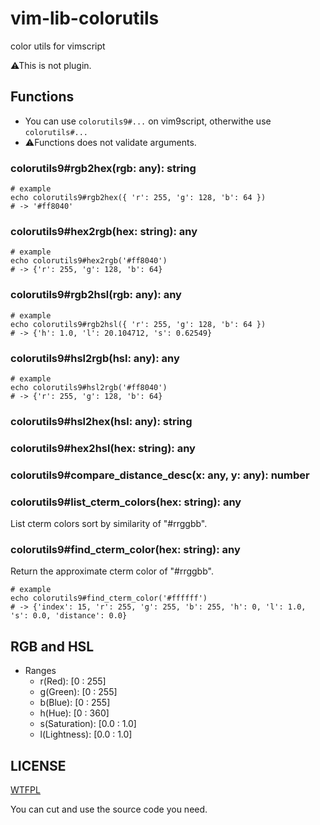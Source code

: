 # vim-lib-colorutils
color utils for vimscript

⚠This is not plugin.

## Functions

- You can use `colorutils9#...` on vim9script, otherwithe use `colorutils#...`
- ⚠Functions does not validate arguments.

### colorutils9#rgb2hex(rgb: any): string
```vim
# example
echo colorutils9#rgb2hex({ 'r': 255, 'g': 128, 'b': 64 })
# -> '#ff8040'
```

### colorutils9#hex2rgb(hex: string): any
```vim
# example
echo colorutils9#hex2rgb('#ff8040')
# -> {'r': 255, 'g': 128, 'b': 64}
```

### colorutils9#rgb2hsl(rgb: any): any
```vim
# example
echo colorutils9#rgb2hsl({ 'r': 255, 'g': 128, 'b': 64 })
# -> {'h': 1.0, 'l': 20.104712, 's': 0.62549}
```

### colorutils9#hsl2rgb(hsl: any): any
```vim
# example
echo colorutils9#hsl2rgb('#ff8040')
# -> {'r': 255, 'g': 128, 'b': 64}
```
### colorutils9#hsl2hex(hsl: any): string

### colorutils9#hex2hsl(hex: string): any

### colorutils9#compare_distance_desc(x: any, y: any): number

### colorutils9#list_cterm_colors(hex: string): any
List cterm colors sort by similarity of "#rrggbb".

### colorutils9#find_cterm_color(hex: string): any
Return the approximate cterm color of "#rrggbb".
```vim
# example
echo colorutils9#find_cterm_color('#ffffff')
# -> {'index': 15, 'r': 255, 'g': 255, 'b': 255, 'h': 0, 'l': 1.0, 's': 0.0, 'distance': 0.0}
```

## RGB and HSL
- Ranges
  - r(Red): [0 : 255]
  - g(Green): [0 : 255]
  - b(Blue): [0 : 255]
  - h(Hue): [0 : 360]
  - s(Saturation): [0.0 : 1.0]
  - l(Lightness): [0.0 : 1.0]

## LICENSE
[WTFPL](https://www.wtfpl.net)

You can cut and use the source code you need.
